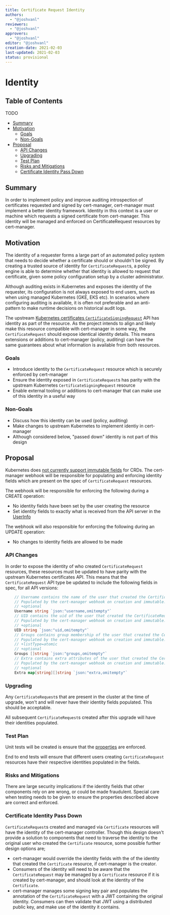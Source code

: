 ```yaml
---
title: Certificate Request Identity
authors:
  - "@joshvanl"
reviewers:
  - "@joshvanl"
approvers:
  - "@joshvanl"
editor: "@joshvanl"
creation-date: 2021-02-03
last-updated: 2021-02-03
status: provisional
---
```


# Identity

## Table of Contents

TODO
<!-- toc -->
- [Summary](#summary)
- [Motivation](#motivation)
  - [Goals](#goals)
  - [Non-Goals](#non-goals)
- [Proposal](#proposal)
  - [API Changes](#api-changes)
  - [Upgrading](#upgrading)
  - [Test Plan](#test-plan)
  - [Risks and Mitigations](#risks-and-mitigations)
  - [Certificate Identity Pass Down](#certificate-identity-pass-down)
<!-- /toc -->

## Summary

In order to implement policy and improve auditing introspection of certificates
requested and signed by cert-manager, cert-manager must implement a better
identity framework. Identity in this context is a user or machine which requests
a signed certificate from cert-manager. This identity will be managed and
enforced on CertificateRequest resources by cert-manager.


## Motivation

The identity of a requester forms a large part of an automated policy system
that needs to decide whether a certificate should or shouldn't be signed. By
creating a trusted source of identity for `CertificateRequest`s, a policy engine
is able to determine whether that identity is allowed to request that
certificate, given some policy configuration setup by a cluster administrator.

Although auditing exists in Kubernetes and exposes the identity of the
requester, its configuration is not always exposed to end users, such as
when using managed Kubernetes (GKE, EKS etc). In scenarios where
configuring auditing is available, it is often not preferable and an
anti-pattern to make runtime decisions on historical audit logs.

The upstream [Kubernetes certificates
`CertificateSigningRequest`](https://kubernetes.io/docs/reference/generated/kubernetes-api/v1.20/#certificatesigningrequest-v1-certificates-k8s-io)
API has identity as part of the resource. As the project intends to align and
likely make this resource compatible with cert-manager in some way, the
`CertificateRequest` should expose identical identity details. This means
extensions or additions to cert-manager (policy, auditing) can have the same
guarantees about what information is available from both resources.


### Goals

- Introduce identity to the `CertificateRequest` resource which is securely
    enforced by cert-manager
- Ensure the identity exposed in `CertificateRequest`s has parity with the
    upstream Kubernetes `CertificateSigningRequest` resource
- Enable external tooling or additions to cert-manager that can make use of this
    identity in a useful way

### Non-Goals

- Discuss how this identity can be used (policy, auditing)
- Make changes to upstream Kubernetes to implement identiy in cert-manager
- Although considered below, "passed down" identity is not part of this design

## Proposal

Kubernetes does [not currently support immutable
fields](https://github.com/kubernetes/enhancements/blob/8b9b994136371f1bc938aabf012f4c45535d684c/keps/sig-api-machinery/20190603-immutable-fields.md)
for CRDs. The cert-manager webhook will be responsible for populating and
enforcing identity fields which are present on the spec of `CertificateRequest`
resources.

The webhook will be responsible for enforcing the following during a CREATE
operation:
- No identity fields have been set by the user creating the resource
- Set identity fields to exactly what is received from the API server in the
    [UserInfo](https://github.com/kubernetes/api/blob/master/authentication/v1/types.go#L102)

The webhook will also responsible for enforcing the following during an UPDATE
operation:
- No changes to identity fields are allowed to be made

### API Changes

In order to expose the identity of who created `CertificateRequest` resources,
these resources must be updated to have parity with the upstream Kubernetes
certificates API.
This means that the `CertificateRequest` API type be updated to include the
following fields in spec, for all API versions:

```go
	// Username contains the name of the user that created the CertificateRequest.
	// Populated by the cert-manager webhook on creation and immutable.
	// +optional
	Username string `json:"username,omitempty"`
	// UID contains the uid of the user that created the CertificateRequest.
	// Populated by the cert-manager webhook on creation and immutable.
	// +optional
	UID string `json:"uid,omitempty"`
	// Groups contains group membership of the user that created the CertificateRequest.
	// Populated by the cert-manager webhook on creation and immutable.
	// +listType=atomic
	// +optional
	Groups []string `json:"groups,omitempty"`
	// Extra contains extra attributes of the user that created the CertificateRequest.
	// Populated by the cert-manager webhook on creation and immutable.
	// +optional
	Extra map[string][]string `json:"extra,omitempty"`
```

### Upgrading

Any `CertificateRequest`s that are present in the cluster at the time of
upgrade, won't and will never have their identity fields populated. This should
be acceptable.

All subsequent `CertificateRequest`s created after this upgrade will have their
identities populated.

### Test Plan

Unit tests will be created is ensure that the [properties](#proposal) are
enforced.

End to end tests will ensure that different users creating `CertificateRequest`
resources have their respective identities populated in the fields.

### Risks and Mitigations

There are large security implications if the identity fields that other
components rely on are wrong, or could be made fraudulent. Special care when
testing needs to be given to ensure the properties described above are correct
and enforced.

### Certificate Identity Pass Down

`CertificateRequest`s created and managed via `Certificate` resources will have
the identity of the cert-manager controller. Though this design doesn't provide
a solution to components that need to traverse the identity to the original
user who created the `Certificate` resource, some possible further design
options are;
- cert-manager would override the identity fields with the of the identity that
    created the `Certificate` resource, if cert-manager is the creator.
- Consumers of the identity will need to be aware that the `CertificateRequest`
    may be managed by a `Certificate` resource if it is created by cert-manager,
    and should look at the identity of the `Certificate`.
- cert-manager manages some signing key pair and populates the annotation of
    the `CertificateRequest` with a JWT containing the original identity.
    Consumers can then validate that JWT using a distributed public key, and
    make use of the identity it contains.
